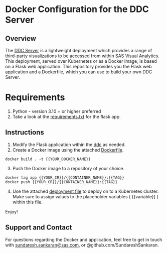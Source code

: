 # Docker Configuration for the DDC Server

## Overview
The [DDC Server](https://github.com/sassoftware/sas-visualanalytics-thirdpartyvisualizations/tree/master/ddc-server) is a lightweight deployment which provides a range of third-party visualizations to be accessed from within SAS Visual Analytics.  This deployment, served over Kubernetes or as a Docker image, is based on a Flask web application.  This repository provides you the Flask web application and a Dockerfile, which you can use to build your own DDC Server.

# Requirements

1. Python - version 3.10 + or higher preferred
2. Take a look at the [requirements.txt](/ddc/requirements.txt) for the flask app. 


## Instructions

1. Modify the Flask application within the [ddc](./ddc) as needed.
2. Create a Docker image using the attached [Dockerfile](./Dockerfile).
```
docker build . -t {{YOUR_DOCKER_NAME}}
```
3. Push the Docker image to a repository of your choice.
```
docker tag app {{YOUR_CR}}/{{CONTAINER_NAME}}:{{TAG}}
docker push {{YOUR_CR}}/{{CONTAINER_NAME}}:{{TAG}}
```
4. Use the attached [deployment file](./deploy-ddc-server.yaml) to deploy on to a Kubernetes cluster.  Make sure to assign values to the placeholder variables ( {{variable}} ) within this file.

Enjoy!


## Support and Contact

For questions regarding the Docker and application, feel free to get in touch with sundaresh.sankaran@sas.com, or @github.com/SundareshSankaran.

